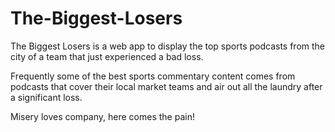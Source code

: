 # The-Biggest-Losers
The Biggest Losers is a web app to display the top sports podcasts from the city of a team that just experienced a bad loss.

Frequently some of the best sports commentary content comes from podcasts that cover their local market teams and air out all the laundry after a significant loss. 

Misery loves company, here comes the pain!
